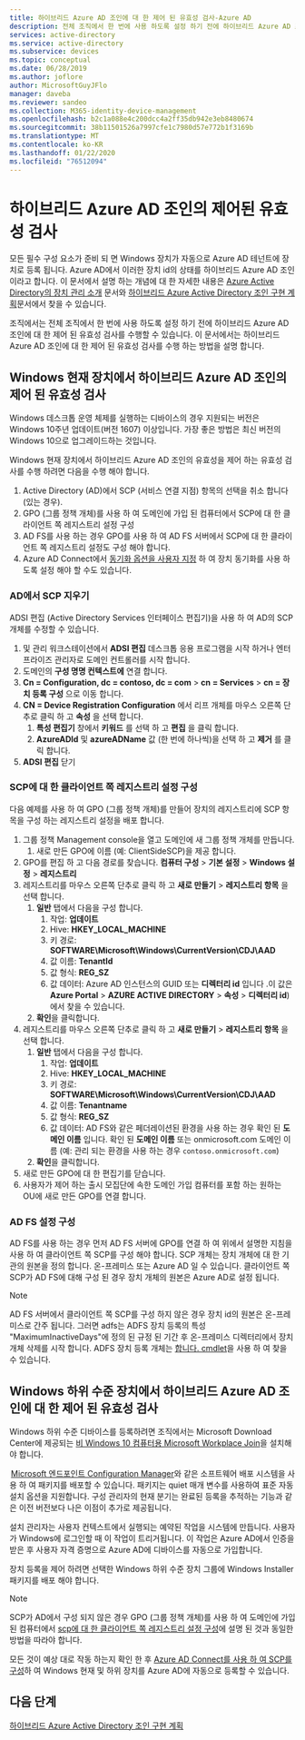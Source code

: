 ```yaml
---
title: 하이브리드 Azure AD 조인에 대 한 제어 된 유효성 검사-Azure AD
description: 전체 조직에서 한 번에 사용 하도록 설정 하기 전에 하이브리드 Azure AD 조인에 대 한 제어 된 유효성 검사를 수행 하는 방법을 알아봅니다.
services: active-directory
ms.service: active-directory
ms.subservice: devices
ms.topic: conceptual
ms.date: 06/28/2019
ms.author: joflore
author: MicrosoftGuyJFlo
manager: daveba
ms.reviewer: sandeo
ms.collection: M365-identity-device-management
ms.openlocfilehash: b2c1a088e4c200dcc4a2ff35db942e3eb8480674
ms.sourcegitcommit: 38b11501526a7997cfe1c7980d57e772b1f3169b
ms.translationtype: MT
ms.contentlocale: ko-KR
ms.lasthandoff: 01/22/2020
ms.locfileid: "76512094"
---
```

# <a name="controlled-validation-of-hybrid-azure-ad-join"></a>하이브리드 Azure AD 조인의 제어된 유효성 검사

모든 필수 구성 요소가 준비 되 면 Windows 장치가 자동으로 Azure AD 테넌트에 장치로 등록 됩니다. Azure AD에서 이러한 장치 id의 상태를 하이브리드 Azure AD 조인 이라고 합니다. 이 문서에서 설명 하는 개념에 대 한 자세한 내용은 [Azure Active Directory의 장치 관리 소개](overview.md) 문서와 [하이브리드 Azure Active Directory 조인 구현 계획](hybrid-azuread-join-plan.md)문서에서 찾을 수 있습니다.

조직에서는 전체 조직에서 한 번에 사용 하도록 설정 하기 전에 하이브리드 Azure AD 조인에 대 한 제어 된 유효성 검사를 수행할 수 있습니다. 이 문서에서는 하이브리드 Azure AD 조인에 대 한 제어 된 유효성 검사를 수행 하는 방법을 설명 합니다.

## <a name="controlled-validation-of-hybrid-azure-ad-join-on-windows-current-devices"></a>Windows 현재 장치에서 하이브리드 Azure AD 조인의 제어 된 유효성 검사

Windows 데스크톱 운영 체제를 실행하는 디바이스의 경우 지원되는 버전은 Windows 10주년 업데이트(버전 1607) 이상입니다. 가장 좋은 방법은 최신 버전의 Windows 10으로 업그레이드하는 것입니다.

Windows 현재 장치에서 하이브리드 Azure AD 조인의 유효성을 제어 하는 유효성 검사를 수행 하려면 다음을 수행 해야 합니다.

1. Active Directory (AD)에서 SCP (서비스 연결 지점) 항목의 선택을 취소 합니다 (있는 경우).
1. GPO (그룹 정책 개체)를 사용 하 여 도메인에 가입 된 컴퓨터에서 SCP에 대 한 클라이언트 쪽 레지스트리 설정 구성
1. AD FS를 사용 하는 경우 GPO를 사용 하 여 AD FS 서버에서 SCP에 대 한 클라이언트 쪽 레지스트리 설정도 구성 해야 합니다.  
1. Azure AD Connect에서 [동기화 옵션을 사용자 지정](../hybrid/how-to-connect-post-installation.md#additional-tasks-available-in-azure-ad-connect) 하 여 장치 동기화를 사용 하도록 설정 해야 할 수도 있습니다. 


### <a name="clear-the-scp-from-ad"></a>AD에서 SCP 지우기

ADSI 편집 (Active Directory Services 인터페이스 편집기)을 사용 하 여 AD의 SCP 개체를 수정할 수 있습니다.

1. 및 관리 워크스테이션에서 **ADSI 편집** 데스크톱 응용 프로그램을 시작 하거나 엔터프라이즈 관리자로 도메인 컨트롤러를 시작 합니다.
1. 도메인의 **구성 명명 컨텍스트에** 연결 합니다.
1. **Cn = Configuration, dc = contoso, dc = com** > **cn = Services** > **cn = 장치 등록 구성** 으로 이동 합니다.
1. **CN = Device Registration Configuration** 에서 리프 개체를 마우스 오른쪽 단추로 클릭 하 고 **속성** 을 선택 합니다.
   1. **특성 편집기** 창에서 **키워드** 를 선택 하 고 **편집** 을 클릭 합니다.
   1. **AzureADId** 및 **azureADName** 값 (한 번에 하나씩)을 선택 하 고 **제거** 를 클릭 합니다.
1. **ADSI 편집** 닫기


### <a name="configure-client-side-registry-setting-for-scp"></a>SCP에 대 한 클라이언트 쪽 레지스트리 설정 구성

다음 예제를 사용 하 여 GPO (그룹 정책 개체)를 만들어 장치의 레지스트리에 SCP 항목을 구성 하는 레지스트리 설정을 배포 합니다.

1. 그룹 정책 Management console을 열고 도메인에 새 그룹 정책 개체를 만듭니다.
   1. 새로 만든 GPO에 이름 (예: ClientSideSCP)을 제공 합니다.
1. GPO를 편집 하 고 다음 경로를 찾습니다. **컴퓨터 구성** > **기본 설정** > **Windows 설정** > **레지스트리**
1. 레지스트리를 마우스 오른쪽 단추로 클릭 하 고 **새로 만들기** > **레지스트리 항목** 을 선택 합니다.
   1. **일반** 탭에서 다음을 구성 합니다.
      1. 작업: **업데이트**
      1. Hive: **HKEY_LOCAL_MACHINE**
      1. 키 경로: **SOFTWARE\Microsoft\Windows\CurrentVersion\CDJ\AAD**
      1. 값 이름: **TenantId**
      1. 값 형식: **REG_SZ**
      1. 값 데이터: Azure AD 인스턴스의 GUID 또는 **디렉터리 id** 입니다 .이 값은 **Azure Portal** > **AZURE ACTIVE DIRECTORY** > **속성** > **디렉터리 id**)에서 찾을 수 있습니다.
   1. **확인**을 클릭합니다.
1. 레지스트리를 마우스 오른쪽 단추로 클릭 하 고 **새로 만들기** > **레지스트리 항목** 을 선택 합니다.
   1. **일반** 탭에서 다음을 구성 합니다.
      1. 작업: **업데이트**
      1. Hive: **HKEY_LOCAL_MACHINE**
      1. 키 경로: **SOFTWARE\Microsoft\Windows\CurrentVersion\CDJ\AAD**
      1. 값 이름: **Tenantname**
      1. 값 형식: **REG_SZ**
      1. 값 데이터: AD FS와 같은 페더레이션된 환경을 사용 하는 경우 확인 된 **도메인 이름** 입니다. 확인 된 **도메인 이름** 또는 onmicrosoft.com 도메인 이름 (예: 관리 되는 환경을 사용 하는 경우 `contoso.onmicrosoft.com`)
   1. **확인**을 클릭합니다.
1. 새로 만든 GPO에 대 한 편집기를 닫습니다.
1. 사용자가 제어 하는 출시 모집단에 속한 도메인 가입 컴퓨터를 포함 하는 원하는 OU에 새로 만든 GPO를 연결 합니다.

### <a name="configure-ad-fs-settings"></a>AD FS 설정 구성

AD FS를 사용 하는 경우 먼저 AD FS 서버에 GPO를 연결 하 여 위에서 설명한 지침을 사용 하 여 클라이언트 쪽 SCP를 구성 해야 합니다. SCP 개체는 장치 개체에 대 한 기관의 원본을 정의 합니다. 온-프레미스 또는 Azure AD 일 수 있습니다. 클라이언트 쪽 SCP가 AD FS에 대해 구성 된 경우 장치 개체의 원본은 Azure AD로 설정 됩니다.

> [!NOTE]
> AD FS 서버에서 클라이언트 쪽 SCP를 구성 하지 않은 경우 장치 id의 원본은 온-프레미스로 간주 됩니다. 그러면 adfs는 ADFS 장치 등록의 특성 "MaximumInactiveDays"에 정의 된 규정 된 기간 후 온-프레미스 디렉터리에서 장치 개체 삭제를 시작 합니다. ADFS 장치 등록 개체는 [합니다. cmdlet](https://docs.microsoft.com/powershell/module/adfs/get-adfsdeviceregistration?view=win10-ps)을 사용 하 여 찾을 수 있습니다.

## <a name="controlled-validation-of-hybrid-azure-ad-join-on-windows-down-level-devices"></a>Windows 하위 수준 장치에서 하이브리드 Azure AD 조인에 대 한 제어 된 유효성 검사

Windows 하위 수준 디바이스를 등록하려면 조직에서는 Microsoft Download Center에 제공되는 [비 Windows 10 컴퓨터용 Microsoft Workplace Join](https://www.microsoft.com/download/details.aspx?id=53554)을 설치해야 합니다.

 [Microsoft 엔드포인트 Configuration Manager](https://docs.microsoft.com/configmgr/)와 같은 소프트웨어 배포 시스템을 사용 하 여 패키지를 배포할 수 있습니다. 패키지는 quiet 매개 변수를 사용하여 표준 자동 설치 옵션을 지원합니다. 구성 관리자의 현재 분기는 완료된 등록을 추적하는 기능과 같은 이전 버전보다 나은 이점이 추가로 제공됩니다.

설치 관리자는 사용자 컨텍스트에서 실행되는 예약된 작업을 시스템에 만듭니다. 사용자가 Windows에 로그인할 때 이 작업이 트리거됩니다. 이 작업은 Azure AD에서 인증을 받은 후 사용자 자격 증명으로 Azure AD에 디바이스를 자동으로 가입합니다.

장치 등록을 제어 하려면 선택한 Windows 하위 수준 장치 그룹에 Windows Installer 패키지를 배포 해야 합니다.

> [!NOTE]
> SCP가 AD에서 구성 되지 않은 경우 GPO (그룹 정책 개체)를 사용 하 여 도메인에 가입 된 컴퓨터에서 [scp에 대 한 클라이언트 쪽 레지스트리 설정 구성](#configure-client-side-registry-setting-for-scp)에 설명 된 것과 동일한 방법을 따라야 합니다.


모든 것이 예상 대로 작동 하는지 확인 한 후 [Azure AD Connect를 사용 하 여 SCP를 구성](hybrid-azuread-join-managed-domains.md#configure-hybrid-azure-ad-join)하 여 Windows 현재 및 하위 장치를 Azure AD에 자동으로 등록할 수 있습니다.

## <a name="next-steps"></a>다음 단계

[하이브리드 Azure Active Directory 조인 구현 계획](hybrid-azuread-join-plan.md)
